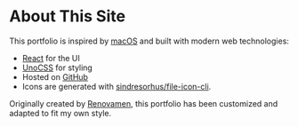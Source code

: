 # About This Site

This portfolio is inspired by [macOS](https://www.apple.com/vn/os/macos/) and built with modern web technologies:

- [React](https://reactjs.org/) for the UI
- [UnoCSS](https://uno.antfu.me/) for styling
- Hosted on [GitHub](https://github.com/chu0jz013)
- Icons are generated with [sindresorhus/file-icon-cli](https://github.com/sindresorhus/file-icon-cli).

Originally created by [Renovamen](https://portfolio.zxh.me/), this portfolio has been customized and adapted to fit my own style.
